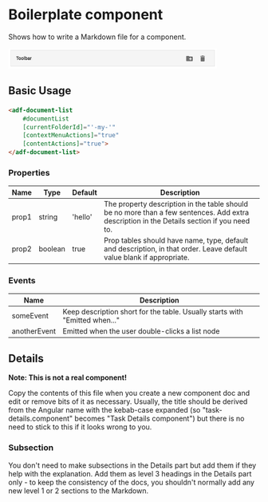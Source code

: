 # Boilerplate component

Shows how to write a Markdown file for a component.

![Screenshot goes here if necessary](../docassets/images/adf-toolbar-01.png)

<!-- Most doc files don't need a table of contents. Delete this part unless
you have added about five subsections in the Details part.
-->
<!-- markdown-toc start - Don't edit this section.  npm run toc to generate it-->

<!-- toc -->

<!-- tocstop -->

<!-- markdown-toc end -->

## Basic Usage
<!-- Delete any Basic Usage parts that you don't need (eg, some components don't
have any properties). -->

```html
<adf-document-list
    #documentList
    [currentFolderId]="'-my-'"
    [contextMenuActions]="true"
    [contentActions]="true">
</adf-document-list>
```

### Properties

| Name | Type | Default | Description |
| --- | --- | --- | --- |
| prop1 | string | 'hello' | The property description in the table should be no more than a few sentences. Add extra description in the Details section if you need to. |
| prop2 | boolean | true | Prop tables should have name, type, default and description, in that order. Leave default value blank if appropriate. |

### Events

| Name | Description |
| --- | --- |
| someEvent | Keep description short for the table. Usually starts with "Emitted when..." |
| anotherEvent | Emitted when the user double-clicks a list node |

## Details

**Note: This is not a real component!**

Copy the contents of this file when you create a new component doc and edit or remove bits of it
as necessary. Usually, the title should be derived from the Angular name with the kebab-case expanded
(so "task-details.component" becomes "Task Details component") but there is no need to stick to this
if it looks wrong to you.

### Subsection

You don't need to make subsections in the Details part but add them if they help with the
explanation. Add them as level 3 headings in the Details part only - to keep the consistency
of the docs, you shouldn't normally add any new level 1 or 2 sections to the Markdown.

<!-- Don't edit the See also section. Edit seeAlsoGraph.json and run config/generateSeeAlso.js -->
<!-- seealso start -->

<!-- seealso end -->